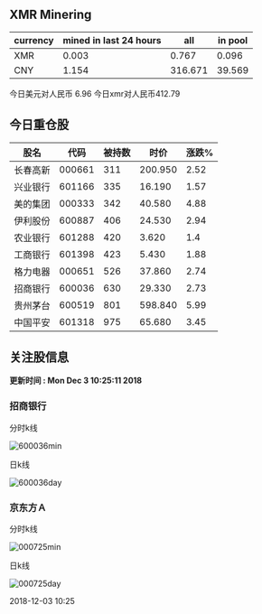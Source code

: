 ## XMR Minering

|currency|mined in last 24 hours|all|in pool|
|---|---|---|---|
|XMR|0.003|0.767|0.096|
|CNY|1.154|316.671|39.569|

今日美元对人民币 6.96	今日xmr对人民币412.79


## 今日重仓股 

|股名|代码|被持数|时价|涨跌%|
|---|---|---|---|---|
|长春高新|000661|311|200.950|2.52|
|兴业银行|601166|335|16.190|1.57|
|美的集团|000333|342|40.580|4.88|
|伊利股份|600887|406|24.530|2.94|
|农业银行|601288|420|3.620|1.4|
|工商银行|601398|423|5.430|1.88|
|格力电器|000651|526|37.860|2.74|
|招商银行|600036|630|29.330|2.73|
|贵州茅台|600519|801|598.840|5.99|
|中国平安|601318|975|65.680|3.45|

## 关注股信息
**更新时间 : Mon Dec  3 10:25:11 2018**
### 招商银行 
分时k线

![600036min](http://image.sinajs.cn/newchart/min/n/sh600036.gif)

日k线

![600036day](http://image.sinajs.cn/newchart/daily/n/sh600036.gif)

### 京东方Ａ 
分时k线

![000725min](http://image.sinajs.cn/newchart/min/n/sz000725.gif)

日k线

![000725day](http://image.sinajs.cn/newchart/daily/n/sz000725.gif)

2018-12-03 10:25